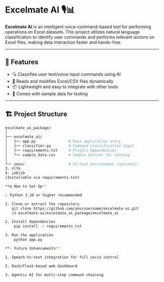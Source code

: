 # Excelmate AI 🎙️📊

**Excelmate AI** is an intelligent voice-command-based tool for performing operations on Excel datasets. This project utilizes natural language classification to identify user commands and performs relevant actions on Excel files, making data interaction faster and hands-free.

---

## 🧠 Features

- 🔍 Classifies user text/voice input commands using AI  
- 🧾 Reads and modifies Excel/CSV files dynamically  
- 📦 Lightweight and easy to integrate with other tools  
- 🧪 Comes with sample data for testing

---

## 🏗️ Project Structure

```bash
excelmate_ai_package/
│
├── excelmate_ai/
│   ├── app.py               # Main application entry
│   ├── classifier.py        # Command classification logic
│   ├── requirements.txt     # Project dependencies
│   └── sample_data.csv      # Sample dataset for testing
│
└── venv/                    # Virtual environment (optional)
3. nltk
4. joblib
(Installable via requirements.txt)

**⚙️ How to Set Up**

💡 Python 3.10 or higher recommended

1. Clone or extract the repository
   git clone https://github.com/yourusername/excelmate-ai.git
   cd excelmate-ai/excelmate_ai_package/excelmate_ai

2. Install dependencies
    pip install -r requirements.txt

3. Run the application
    python app.py

**💡 Future Enhancements**

1. Speech-to-text integration for full voice control

2. Dash/Flask-based web dashboard

3. Agentic AI for multi-step command chaining

